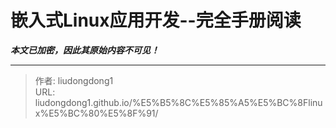 # 嵌入式Linux应用开发--完全手册阅读

***本文已加密，因此其原始内容不可见！***

---

> 作者: liudongdong1  
> URL: liudongdong1.github.io/%E5%B5%8C%E5%85%A5%E5%BC%8Flinux%E5%BC%80%E5%8F%91/  

